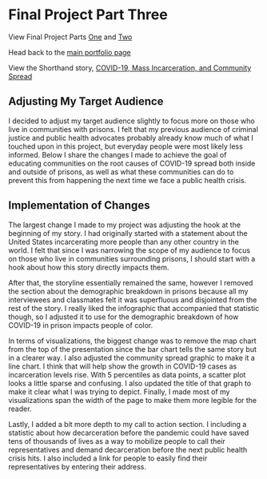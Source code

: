 # Final Project Part Three

View Final Project Parts [One](https://lzak88.github.io/zakalik-portfolio/final-project-part-1.html) and [Two](https://lzak88.github.io/zakalik-portfolio/final-project-part-2.html)

Head back to the [main portfolio page](https://lzak88.github.io/zakalik-portfolio/)

View the Shorthand story, [COVID-19, Mass Incarceration, and Community Spread](https://carnegiemellon.shorthandstories.com/mass-incarceration-and-the-covid-19-pandemic/index.html)

## Adjusting My Target Audience
I decided to adjust my target audience slightly to focus more on those who live in communities with prisons. I felt that my previous audience of criminal justice and public health advocates probably already know much of what I touched upon in this project, but everyday people were most likely less informed. Below I share the changes I made to achieve the goal of educating communities on the root causes of COVID-19 spread both inside and outside of prisons, as well as what these communities can do to prevent this from happening the next time we face a public health crisis.

## Implementation of Changes
The largest change I made to my project was adjusting the hook at the beginning of my story. I had originally started with a statement about the United States incarcerating more people than any other country in the world. I felt that since I was narrowing the scope of my audience to focus on those who live in communities surrounding prisons, I should start with a hook about how this story directly impacts them.

After that, the storyline essentially remained the same, however I removed the section about the demographic breakdown in prisons because all my interviewees and classmates felt it was superfluous and disjointed from the rest of the story. I really liked the infographic that accompanied that statistic though, so I adjusted it to use for the demographic breakdown of how COVID-19 in prison impacts people of color. 

In terms of visualizations, the biggest change was to remove the map chart from the top of the presentation since the bar chart tells the same story but in a clearer way. I also adjusted the community spread graphic to make it a line chart. I think that will help show the growth in COVID-19 cases as incarceration levels rise. With 5 percentiles as data points, a scatter plot looks a little sparse and confusing. I also updated the title of that graph to make it clear what I was trying to depict. Finally, I made most of my visualizations span the width of the page to make them more legible for the reader. 

Lastly, I added a bit more depth to my call to action section. I including a statistic about how decarceration before the pandemic could have saved tens of thousands of lives as a way to mobilize people to call their representatives and demand decarceration before the next public health crisis hits. I also included a link for people to easily find their representatives by entering their address. 
